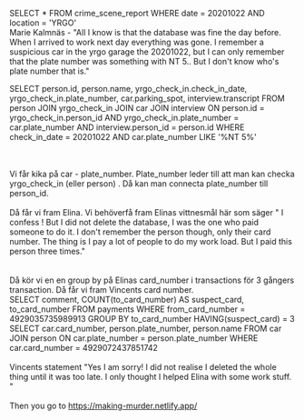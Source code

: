 
SELECT * FROM crime_scene_report WHERE date = 20201022 AND location = 'YRGO'
<br>
Marie Kalmnäs - "All I know is that the database was fine the day before. When I arrived to work next day everything was gone. I remember a suspicious car in the yrgo garage the 20201022, but I can only remember that the plate number was something with NT 5.. But I don't know who's plate number that is." 

SELECT person.id, person.name, yrgo_check_in.check_in_date, yrgo_check_in.plate_number, car.parking_spot, interview.transcript
FROM person 
JOIN yrgo_check_in 
JOIN car
JOIN interview
ON person.id = yrgo_check_in.person_id 
AND yrgo_check_in.plate_number = car.plate_number
AND interview.person_id = person.id
WHERE check_in_date = 20201022 AND car.plate_number LIKE '%NT 5%'

<br><br>
Vi får kika på car - plate_number. Plate_number leder till att man kan checka yrgo_check_in (eller person) . Då kan man connecta plate_number till person_id. 
<br><br>
Då får vi fram Elina. Vi behöverfå fram Elinas vittnesmål här som säger " I confess ! But I did not delete the database, I was the one who paid someone to do it. I don't
remember the person though, only their card number. The thing is I pay a lot of people to do my work load. But I paid this person three times." 
<br><br><br>
Då kör vi en en group by på Elinas card_number i transactions för 3 gångers transaction. Då får vi fram Vincents card number. 
<br>
SELECT comment, COUNT(to_card_number) AS suspect_card, to_card_number
FROM payments WHERE from_card_number = 4929035735989913
GROUP BY to_card_number
HAVING(suspect_card) = 3
<br>
SELECT car.card_number, person.plate_number, person.name
FROM car
JOIN person
ON car.plate_number = person.plate_number
WHERE car.card_number = 4929072437851742
<br><br>
Vincents statement "Yes I am sorry! I did not realise I deleted the whole thing until it was too late. I only thought I helped Elina with some work stuff. " 
<br><br>
Then you go to https://making-murder.netlify.app/ 